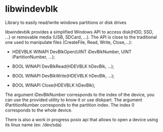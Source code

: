# libwindevblk
Library to easily read/write windows partitions or disk drives

libwindevblk provides a simplified Windows API to access disk(HDD, SSD, ...) or removable media (USB, SDCard, ...).
The API is close to the traditional one used to manipulate files (CreateFile, Read, Write, Close,...):

* HDEVBLK WINAPI DevBlkOpen(UINT iDevBlkNumber, UINT iPartitionNumber, ...);

* BOOL WINAPI DevBlkRead(HDEVBLK hDevBlk, ...);

* BOOL WINAPI DevBlkWrite(HDEVBLK hDevBlk, ...);

* BOOL WINAPI Close(HDEVBLK hDevBlk);


The argument iDevBlkNumber corresponds to the index of the device, you can use the provided utility to know it or use diskpart.
The argument iPartitionNumber corresponds to the partition index. The index 0 corresponds to the whole device.


There is also a work in progress posix api that allows to open a device using its linux name (ex: /dev/sda)
